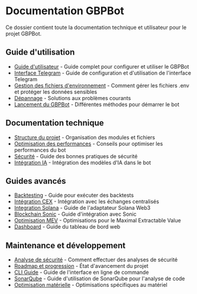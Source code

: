 # Documentation GBPBot

Ce dossier contient toute la documentation technique et utilisateur pour le projet GBPBot.

## Guide d'utilisation

- [Guide d'utilisateur](../gbpbot/USER_GUIDE.md) - Guide complet pour configurer et utiliser le GBPBot
- [Interface Telegram](TELEGRAM_INTERFACE.md) - Guide de configuration et d'utilisation de l'interface Telegram
- [Gestion des fichiers d'environnement](ENVIRONMENT_MANAGEMENT.md) - Comment gérer les fichiers .env et protéger les données sensibles
- [Dépannage](TROUBLESHOOTING.md) - Solutions aux problèmes courants
- [Lancement du GBPBot](LANCEMENT_GBPBOT.md) - Différentes méthodes pour démarrer le bot

## Documentation technique

- [Structure du projet](PROJECT_STRUCTURE.md) - Organisation des modules et fichiers
- [Optimisation des performances](PERFORMANCE_OPTIMIZATION.md) - Conseils pour optimiser les performances du bot
- [Sécurité](SECURITY_GUIDE.md) - Guide des bonnes pratiques de sécurité
- [Intégration IA](AI_INTEGRATION.md) - Intégration des modèles d'IA dans le bot

## Guides avancés

- [Backtesting](BACKTESTING.md) - Guide pour exécuter des backtests
- [Intégration CEX](CEX_INTEGRATION.md) - Intégration avec les échanges centralisés
- [Integration Solana](SOLANA_WEB3_ADAPTER.md) - Guide de l'adaptateur Solana Web3
- [Blockchain Sonic](SONIC_INTEGRATION.md) - Guide d'intégration avec Sonic
- [Optimisation MEV](MEV_OPTIMIZATION.md) - Optimisations pour le Maximal Extractable Value
- [Dashboard](DASHBOARD.md) - Guide du tableau de bord web

## Maintenance et développement

- [Analyse de sécurité](SECURITY_ANALYSIS_GUIDE.md) - Comment effectuer des analyses de sécurité
- [Roadmap et progression](ROADMAP_PROGRESS.md) - État d'avancement du projet
- [CLI Guide](CLI_GUIDE.md) - Guide de l'interface en ligne de commande
- [SonarQube](SONARQUBE_GUIDE.md) - Guide d'utilisation de SonarQube pour l'analyse de code
- [Optimisation matérielle](HARDWARE_OPTIMIZATION.md) - Optimisations spécifiques au matériel
